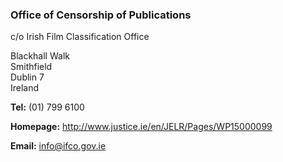 ###  Office of Censorship of Publications

c/o Irish Film Classification Office

Blackhall Walk  
Smithfield  
Dublin 7  
Ireland

**Tel:** (01) 799 6100

**Homepage:** [ http://www.justice.ie/en/JELR/Pages/WP15000099
](http://www.justice.ie/en/JELR/Pages/WP15000099)

**Email:** [ info@ifco.gov.ie ](mailto:info@ifco.gov.ie)
